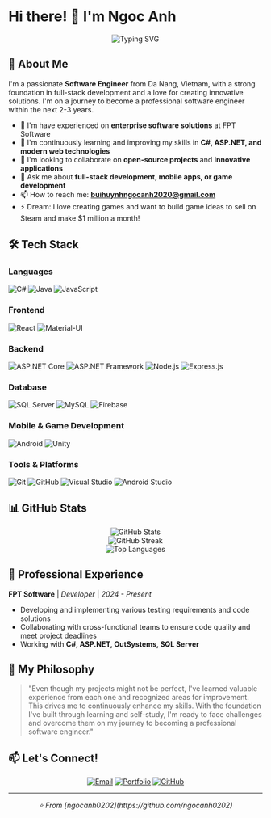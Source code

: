 # Hi there! 👋 I'm Ngoc Anh

<div align="center">
  <img src="https://readme-typing-svg.herokuapp.com?font=Fira+Code&pause=1000&color=2196F3&center=true&vCenter=true&width=435&lines=Game+Developer;Full+Stack+Developer;Game+Developer;Android+Developer" alt="Typing SVG" />
</div>

## 🚀 About Me

I'm a passionate **Software Engineer** from Da Nang, Vietnam, with a strong foundation in full-stack development and a love for creating innovative solutions. I'm on a journey to become a professional software engineer within the next 2-3 years.

- 🔭 I'm have experienced on **enterprise software solutions** at FPT Software
- 🌱 I'm continuously learning and improving my skills in **C#, ASP.NET, and modern web technologies**
- 👯 I'm looking to collaborate on **open-source projects** and **innovative applications**
- 💬 Ask me about **full-stack development, mobile apps, or game development**
- 📫 How to reach me: **buihuynhngocanh2020@gmail.com**
- ⚡ Dream: I love creating games and want to build game ideas to sell on Steam and make $1 million a month!

## 🛠️ Tech Stack

### Languages
![C#](https://img.shields.io/badge/C%23-239120?style=for-the-badge&logo=c-sharp&logoColor=white)
![Java](https://img.shields.io/badge/Java-ED8B00?style=for-the-badge&logo=java&logoColor=white)
![JavaScript](https://img.shields.io/badge/JavaScript-F7DF1E?style=for-the-badge&logo=javascript&logoColor=black)

### Frontend
![React](https://img.shields.io/badge/React-20232A?style=for-the-badge&logo=react&logoColor=61DAFB)
![Material-UI](https://img.shields.io/badge/Material--UI-0081CB?style=for-the-badge&logo=material-ui&logoColor=white)

### Backend
![ASP.NET Core](https://img.shields.io/badge/ASP.NET%20Core-512BD4?style=for-the-badge&logo=dotnet&logoColor=white)
![ASP.NET Framework](https://img.shields.io/badge/ASP.NET%20Framework-512BD4?style=for-the-badge&logo=dotnet&logoColor=white)
![Node.js](https://img.shields.io/badge/Node.js-43853D?style=for-the-badge&logo=node.js&logoColor=white)
![Express.js](https://img.shields.io/badge/Express.js-404D59?style=for-the-badge)

### Database
![SQL Server](https://img.shields.io/badge/SQL%20Server-CC2927?style=for-the-badge&logo=microsoft-sql-server&logoColor=white)
![MySQL](https://img.shields.io/badge/MySQL-00000F?style=for-the-badge&logo=mysql&logoColor=white)
![Firebase](https://img.shields.io/badge/Firebase-039BE5?style=for-the-badge&logo=Firebase&logoColor=white)

### Mobile & Game Development
![Android](https://img.shields.io/badge/Android-3DDC84?style=for-the-badge&logo=android&logoColor=white)
![Unity](https://img.shields.io/badge/Unity-100000?style=for-the-badge&logo=unity&logoColor=white)

### Tools & Platforms
![Git](https://img.shields.io/badge/Git-F05032?style=for-the-badge&logo=git&logoColor=white)
![GitHub](https://img.shields.io/badge/GitHub-100000?style=for-the-badge&logo=github&logoColor=white)
![Visual Studio](https://img.shields.io/badge/Visual%20Studio-5C2D91?style=for-the-badge&logo=visual-studio&logoColor=white)
![Android Studio](https://img.shields.io/badge/Android%20Studio-3DDC84?style=for-the-badge&logo=android-studio&logoColor=white)

## 📊 GitHub Stats

<div align="center">
  <img src="https://github-readme-stats.vercel.app/api?username=ngocanh0202&show_icons=true&theme=tokyonight" alt="GitHub Stats" />
</div>

<div align="center">
  <img src="https://github-readme-streak-stats.herokuapp.com/?user=ngocanh0202&theme=tokyonight" alt="GitHub Streak" />
</div>

<div align="center">
  <img src="https://github-readme-stats.vercel.app/api/top-langs/?username=ngocanh0202&layout=compact&theme=tokyonight" alt="Top Languages" />
</div>

## 💼 Professional Experience

**FPT Software** | *Developer* | *2024 - Present*
- Developing and implementing various testing requirements and code solutions
- Collaborating with cross-functional teams to ensure code quality and meet project deadlines
- Working with **C#, ASP.NET, OutSystems, SQL Server**

## 🌟 My Philosophy

> "Even though my projects might not be perfect, I've learned valuable experience from each one and recognized areas for improvement. This drives me to continuously enhance my skills. With the foundation I've built through learning and self-study, I'm ready to face challenges and overcome them on my journey to becoming a professional software engineer."

## 📫 Let's Connect!

<div align="center">
  
[![Email](https://img.shields.io/badge/Email-D14836?style=for-the-badge&logo=gmail&logoColor=white)](mailto:buihuynhngocanh2020@gmail.com)
[![Portfolio](https://img.shields.io/badge/Portfolio-FF5722?style=for-the-badge&logo=todoist&logoColor=white)](https://ngocanh0202.github.io)
[![GitHub](https://img.shields.io/badge/GitHub-100000?style=for-the-badge&logo=github&logoColor=white)](https://github.com/ngocanh0202)

</div>

---

<div align="center">
  <i>⭐️ From [ngocanh0202](https://github.com/ngocanh0202)</i>
</div>
